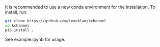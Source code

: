 It is recommended to use a new conda environment for the installation. To install, run:

```bash
git clone https://github.com/tomcklam/kchannel
cd kchannel
pip install .
```
See example.ipynb for usage. 

